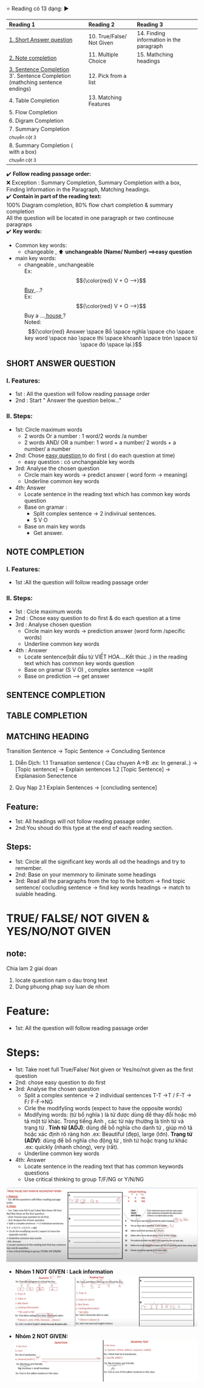 :star: Reading có 13 dạng:
:arrow_forward:

| Reading 1 | Reading 2 | Reading 3 |
| :--- | :--- | :--- |
|[1. Short Answer question](#shortanswerquestion)                  |10. True/False/ Not Given                 |14. Finding information in the paragraph|
|[2. Note completion](#notecompletion)                             |11. Multiple Choice|15. Mathching headings|
|[3. Sentence Completion](#sentencecomplete) <br> 3'. Sentence Completion (mathching sentence endings)|12. Pick from a list|  |
|4. Table Completion                                |13. Matching Features                     |  |
|5. Flow Completion                                 |                                          |  |
|6. Digram Completion                               |                                          |  |
|7. Summary Completion <br> <sub> chuyển cột 3</sub>|                                          |  |
|8. Summary Completion ( with a box)  <br> <sub> chuyển cột 3</sub>|                           |  |

:heavy_check_mark: __Follow reading passage order:__
<br>:x: Exception : Summary Completion, Summary Completion with a box, Finding Information in the Paragraph, Matching headings.
<br>:heavy_check_mark: __Contain in part of the reading text:__
<br>100% Diagram completion, 80% flow chart completion & summary completion
<br>All the question will be located in one paragraph or two continouse paragraps
<br>:heavy_check_mark: __Key words:__
- Common key words:
   - changeable , :arrow_up: __unchangeable (Name/ Number) ==>easy question__
- main key words:
   - changeable , unchangeable
<br>Ex: $${\color{red} V + O -->}$$ <ins> Buy </ins> ...?
<br>Ex: $${\color{red} V + O -->}$$ Buy a ...<ins> house </ins>?
<br>Noted: $${\color{red} Answer \space Bổ \space nghĩa \space cho \space key word \space nào \space thì \space khoanh \space tròn \space từ \space đó \space lại.}$$

<a name="shortanswerquestion"></a>
## SHORT ANSWER QUESTION
### I. Features:
- 1st : All the question will follow reading passage order
- 2nd : Start " Answer the question below..."
### II. Steps:
- 1st: Circle maximum words
     - 2 words Or a number : 1 word/2 words /a number
     - 2 words AND/ OR a number: 1 word + a number/ 2 words + a number/ a number
- 2nd: Chose <ins> easy question </ins> to do first ( do each question at time)
     - easy question : có unchangeable key words
- 3rd: Analyse the chosen question
     - Circle main key words -> predict answer ( word form -> meaning)
     - Underline common key words
- 4th: Answer
     - Locate sentence in the reading text which has common key words question
     - Base on gramar :
          - Split complex sentence -> 2 indivirual sentences.
          - S V O
     - Base on main key words
          - Get answer. 

<a name ="notecompletion"></a>
## NOTE COMPLETION
### I. Features:
- 1st :All the question will follow reading passage order
### II. Steps:
- 1st : Cicle maximum words
- 2nd : Chose easy question to do first & do each question at a time
- 3rd : Analyse chosen question
   - Circle main key words -> prediction answer (word form /specific words)
   - Underline common key words
- 4th : Answer
   - Locate sentence(bắt đầu từ VIẾT HOA....Kết thúc .) in the reading text which has common key words question
   - Base on gramar (S V O) , complex sentence -->split
   - Base on prediction --> get answer

<a name ="sentencecomplete"></a>
## SENTENCE COMPLETION


## TABLE COMPLETION


## MATCHING HEADING
Transition Sentence -> Topic Sentence -> Concluding Sentence

1. Diễn Dịch:
   1.1 Transation sentence ( Cau chuyen A->B .ex: In general..) -> [Topic sentence] -> Explain sentences
   1.2 [Topic Sentence] -> Explanasion Senectence

2. Quy Nạp
   2.1 Explain Sentences -> [concluding sentence]  

## Feature:
- 1st: All headings will not follow reading passage order.
- 2nd:You shoud do this type at the end of each reading section.
## Steps:
- 1st: Circle all the significant key words all od the headings and try to remember.
- 2nd: Base on your memmory to iliminate some headings
- 3rd: Read all the paragraphs from the top to the bottom -> find topic sentence/ cocluding sentence -> find key words headings -> match to suiable heading.

# TRUE/ FALSE/ NOT GIVEN & YES/NO/NOT GIVEN

## note:
Chia lam 2 giai doan
1. locate question nam o dau trong text
2. Dung phuong phap suy luan de nhom
# Feature:
- 1st: All the question will follow reading passage order
# Steps:
- 1st: Take noet full True/False/ Not given or Yes/no/not given as the first question
- 2nd: chose easy question to do first
- 3rd: Analyse the chosen question
  + Split a complex sentence -> 2 individual sentences
    T-T ->T / F-T -> F/ F-F->NG
  + Cirle the modifyling words (expect to have the opposite words)
  + Modifying words: (từ bổ nghĩa ) là từ được dùng để thay đổi hoặc mô tả một từ khác. Trong tiếng Anh , các từ này thường là tính từ và trạng từ .
       __Tính từ (ADJ)__: dùng để bổ nghĩa cho danh từ , giúp mô tả hoặc xác định rõ ràng hơn .ex: Beautiful (đẹp), large (lớn).
       __Trạng từ (ADV)__: dùng để bổ nghĩa cho động từ , tính từ hoặc trạng tư khác .ex: quickly (nhanh chóng), very (rất).
  + Underline common key words
- 4th: Answer
  + Locate sentence in the reading text that has common keywords questions
  + Use critical thinking to group T/F/NG or Y/N/NG

![alt](https://github.com/sonnn1505/Studying/blob/main/resources/images/T_F_NG_01.jpg)

+ __Nhóm 1 NOT GIVEN : Lack information__
![alt](https://github.com/sonnn1505/Studying/blob/main/resources/images/T_F_NG_02.jpg)

+ __Nhóm 2 NOT GIVEN:__
![alt](https://github.com/sonnn1505/Studying/blob/main/resources/images/T_F_NG_03.jpg)


  
